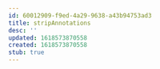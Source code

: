 ```yaml
---
id: 60012909-f9ed-4a29-9638-a43b94753ad3
title: stripAnnotations
desc: ''
updated: 1618573870558
created: 1618573870558
stub: true
---
```


